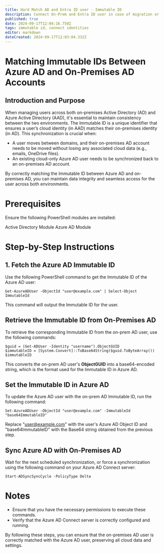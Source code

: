 ```yaml
---
title: Hard Match AD and Entra ID user - Immutable ID
description: Connect On-Prem and Entra ID user in case of migration or similar
published: true
date: 2024-09-17T12:04:16.750Z
tags: immutable id, connect identities
editor: markdown
dateCreated: 2024-09-17T12:03:04.332Z
---
```


# Matching Immutable IDs Between Azure AD and On-Premises AD Accounts
## Introduction and Purpose
When managing users across both on-premises Active Directory (AD) and Azure Active Directory (AAD), it's essential to maintain consistency between the two environments. The Immutable ID is a unique identifier that ensures a user’s cloud identity (in AAD) matches their on-premises identity (in AD). This synchronization is crucial when:

* A user moves between domains, and their on-premises AD account needs to be moved without losing any associated cloud data (e.g., emails, OneDrive files).
* An existing cloud-only Azure AD user needs to be synchronized back to an on-premises AD account.

By correctly matching the Immutable ID between Azure AD and on-premises AD, you can maintain data integrity and seamless access for the user across both environments.

# Prerequisites
Ensure the following PowerShell modules are installed:

Active Directory Module
Azure AD Module

# Step-by-Step Instructions
## 1. Fetch the Azure AD Immutable ID
Use the following PowerShell command to get the Immutable ID of the Azure AD user:

```
Get-AzureADUser -ObjectId "user@example.com" | Select-Object ImmutableId 
```

This command will output the Immutable ID for the user.


## Retrieve the Immutable ID from On-Premises AD

To retrieve the corresponding Immutable ID from the on-prem AD user, use the following commands:

``` 
$guid = (Get-ADUser -Identity "username").ObjectGUID
$immutableID = [System.Convert]::ToBase64String($guid.ToByteArray())
$immutableID 
```
This converts the on-prem AD user's **ObjectGUID** into a base64-encoded string, which is the format used for the Immutable ID in Azure AD.

## Set the Immutable ID in Azure AD

To update the Azure AD user with the on-prem AD Immutable ID, run the following command:

``` 
Set-AzureADUser -ObjectId "user@example.com" -ImmutableId "base64ImmutableID" 
```

Replace "user@example.com" with the user's Azure AD Object ID and "base64ImmutableID" with the Base64 string obtained from the previous step.

## Sync Azure AD with On-Premises AD

Wait for the next scheduled synchronization, or force a synchronization using the following command on your Azure AD Connect server:

``` Start-ADSyncSyncCycle -PolicyType Delta ```

# Notes

* Ensure that you have the necessary permissions to execute these commands.
* Verify that the Azure AD Connect server is correctly configured and running.

By following these steps, you can ensure that the on-premises AD user is correctly matched with the Azure AD user, preserving all cloud data and settings.